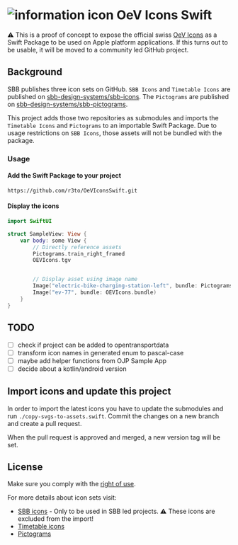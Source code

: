 # ![information icon](./sbb-pictograms/picto/information-framed.svg) OeV Icons Swift

⚠️ This is a proof of concept to expose the official swiss [OeV Icons](https://digital.sbb.ch/en/foundation/assets/fpl/) as a Swift Package to be used on Apple platform applications. If this turns out to be usable, it will be moved to a community led GitHub project.

## Background

SBB publishes three icon sets on GitHub. `SBB Icons` and `Timetable Icons` are published on [sbb-design-systems/sbb-icons](https://github.com/sbb-design-systems/sbb-icons). The `Pictograms` are published on [sbb-design-systems/sbb-pictograms](https://github.com/sbb-design-systems/sbb-pictograms).

This project adds those two repositories as submodules and imports the `Timetable Icons` and `Pictograms` to an importable Swift Package. Due to usage restrictions on `SBB Icons`, those assets will not be bundled with the package.

### Usage

#### Add the Swift Package to your project

`https://github.com/r3to/OeVIconsSwift.git`

#### Display the icons

``` swift
import SwiftUI

struct SampleView: View {
    var body: some View {
        // Directly reference assets
        Pictograms.train_right_framed
        OEVIcons.tgv


        // Display asset using image name
        Image("electric-bike-charging-station-left", bundle: Pictograms.bundle)
        Image("ev-77", bundle: OEVIcons.bundle)
    }
}

```

## TODO

- [ ] check if project can be added to opentransportdata
- [ ] transform icon names in generated enum to pascal-case
- [ ] maybe add helper functions from OJP Sample App
- [ ] decide about a kotlin/android version

## Import icons and update this project

In order to import the latest icons you have to update the submodules and run `./copy-svgs-to-assets.swift`. Commit the changes on a new branch and create a pull request.

When the pull request is approved and merged, a new version tag will be set.

## License

Make sure you comply with the [right of use](https://digital.sbb.ch/en/foundation/brand/copyrights/).

For more details about icon sets visit:

- [SBB icons](https://digital.sbb.ch/en/foundation/assets/icons/) - Only to be used in SBB led projects. ⚠️ These icons are excluded from the import!
- [Timetable icons](https://digital.sbb.ch/en/foundation/assets/fpl/)
- [Pictograms](https://digital.sbb.ch/en/foundation/assets/pictos/)
